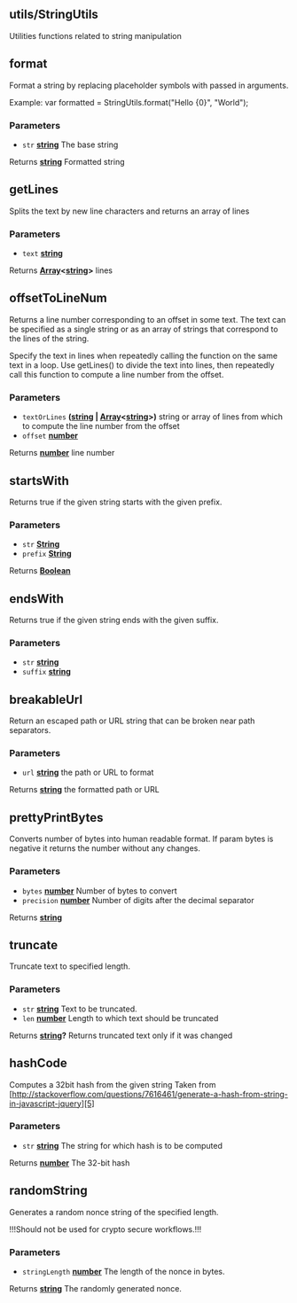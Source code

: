 <!-- Generated by documentation.js. Update this documentation by updating the source code. -->

## utils/StringUtils

Utilities functions related to string manipulation

## format

Format a string by replacing placeholder symbols with passed in arguments.

Example: var formatted = StringUtils.format("Hello {0}", "World");

### Parameters

*   `str` **[string][1]** The base string

Returns **[string][1]** Formatted string

## getLines

Splits the text by new line characters and returns an array of lines

### Parameters

*   `text` **[string][1]** 

Returns **[Array][2]<[string][1]>** lines

## offsetToLineNum

Returns a line number corresponding to an offset in some text. The text can
be specified as a single string or as an array of strings that correspond to
the lines of the string.

Specify the text in lines when repeatedly calling the function on the same
text in a loop. Use getLines() to divide the text into lines, then repeatedly call
this function to compute a line number from the offset.

### Parameters

*   `textOrLines` **([string][1] | [Array][2]<[string][1]>)** string or array of lines from which
    to compute the line number from the offset
*   `offset` **[number][3]** 

Returns **[number][3]** line number

## startsWith

Returns true if the given string starts with the given prefix.

### Parameters

*   `str` **[String][1]** 
*   `prefix` **[String][1]** 

Returns **[Boolean][4]** 

## endsWith

Returns true if the given string ends with the given suffix.

### Parameters

*   `str` **[string][1]** 
*   `suffix` **[string][1]** 

## breakableUrl

Return an escaped path or URL string that can be broken near path separators.

### Parameters

*   `url` **[string][1]** the path or URL to format

Returns **[string][1]** the formatted path or URL

## prettyPrintBytes

Converts number of bytes into human readable format.
If param bytes is negative it returns the number without any changes.

### Parameters

*   `bytes` **[number][3]** Number of bytes to convert
*   `precision` **[number][3]** Number of digits after the decimal separator

Returns **[string][1]** 

## truncate

Truncate text to specified length.

### Parameters

*   `str` **[string][1]** Text to be truncated.
*   `len` **[number][3]** Length to which text should be truncated

Returns **[string][1]?** Returns truncated text only if it was changed

## hashCode

Computes a 32bit hash from the given string
Taken from [http://stackoverflow.com/questions/7616461/generate-a-hash-from-string-in-javascript-jquery][5]

### Parameters

*   `str` **[string][1]** The string for which hash is to be computed

Returns **[number][3]** The 32-bit hash

## randomString

Generates a random nonce string of the specified length.

!!!Should not be used for crypto secure workflows.!!!

### Parameters

*   `stringLength` **[number][3]** The length of the nonce in bytes.

Returns **[string][1]** The randomly generated nonce.

[1]: https://developer.mozilla.org/docs/Web/JavaScript/Reference/Global_Objects/String

[2]: https://developer.mozilla.org/docs/Web/JavaScript/Reference/Global_Objects/Array

[3]: https://developer.mozilla.org/docs/Web/JavaScript/Reference/Global_Objects/Number

[4]: https://developer.mozilla.org/docs/Web/JavaScript/Reference/Global_Objects/Boolean

[5]: http://stackoverflow.com/questions/7616461/generate-a-hash-from-string-in-javascript-jquery
